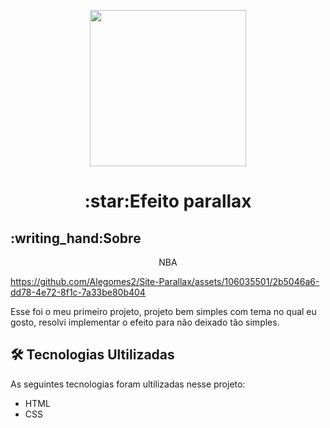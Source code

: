 <p align="center">
  <img src="https://gifs.eco.br/wp-content/uploads/2022/04/gifs-de-bola-de-basquete-29.gif" width="250">
</p>


<h1 align="center">:star:Efeito parallax</h1>

<h2>:writing_hand:Sobre</h2>
<p align="center">NBA</p>
<p>

https://github.com/Alegomes2/Site-Parallax/assets/106035501/2b5046a6-dd78-4e72-8f1c-7a33be80b404

Esse foi o meu primeiro projeto, projeto bem simples com tema no qual eu gosto, resolvi implementar o efeito para não deixado tão simples.
</p>

## :hammer_and_wrench: Tecnologias Ultilizadas ##

As seguintes tecnologias foram ultilizadas nesse projeto:

* HTML
* CSS


